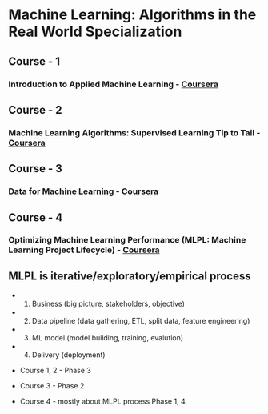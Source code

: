 # Machine Learning: Algorithms in the Real World Specialization

## Course - 1
### Introduction to Applied Machine Learning - [Coursera](https://www.coursera.org/learn/machine-learning-applied) 


## Course - 2
### Machine Learning Algorithms: Supervised Learning Tip to Tail - [Coursera](https://www.coursera.org/learn/machine-learning-classification-algorithms) 


## Course - 3
### Data for Machine Learning - [Coursera](https://www.coursera.org/learn/data-machine-learning) 


## Course - 4
### Optimizing Machine Learning Performance (MLPL: Machine Learning Project Lifecycle) - [Coursera](https://www.coursera.org/learn/optimize-machine-learning-model-performance) 


## MLPL is iterative/exploratory/empirical process 
* 1. Business (big picture, stakeholders, objective) 
* 2. Data pipeline (data gathering, ETL, split data, feature engineering) 
* 3. ML model (model building, training, evalution) 
* 4. Delivery (deployment)


* Course 1, 2 - Phase 3
* Course 3 - Phase 2
* Course 4 - mostly about MLPL process Phase 1, 4.